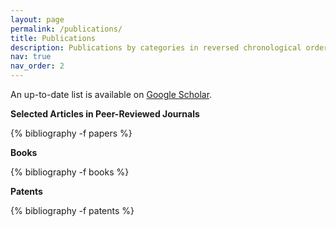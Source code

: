 ```yaml
---
layout: page
permalink: /publications/
title: Publications
description: Publications by categories in reversed chronological order. * denotes the corresponding author.
nav: true
nav_order: 2
---
```

An up-to-date list is available on [Google Scholar](https://scholar.google.com.hk/citations?user=9nRqNbMAAAAJ&hl=zh-CN).

<b>Selected Articles in Peer-Reviewed Journals</b>
<!-- _pages/publications.md -->
<div class="publications">

{% bibliography -f papers %}

</div>
<b>Books</b>
<div class="publications">

{% bibliography -f books %}

</div>


<b>Patents</b>
<div class="publications">

{% bibliography -f patents %}

</div>
